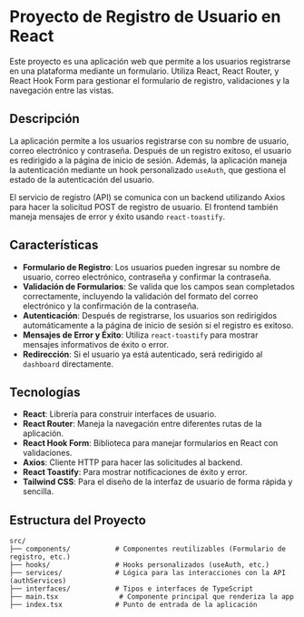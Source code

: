 # Proyecto de Registro de Usuario en React

Este proyecto es una aplicación web que permite a los usuarios registrarse en una plataforma mediante un formulario. Utiliza React, React Router, y React Hook Form para gestionar el formulario de registro, validaciones y la navegación entre las vistas.

## Descripción

La aplicación permite a los usuarios registrarse con su nombre de usuario, correo electrónico y contraseña. Después de un registro exitoso, el usuario es redirigido a la página de inicio de sesión. Además, la aplicación maneja la autenticación mediante un hook personalizado `useAuth`, que gestiona el estado de la autenticación del usuario.

El servicio de registro (API) se comunica con un backend utilizando Axios para hacer la solicitud POST de registro de usuario. El frontend también maneja mensajes de error y éxito usando `react-toastify`.

## Características

- **Formulario de Registro**: Los usuarios pueden ingresar su nombre de usuario, correo electrónico, contraseña y confirmar la contraseña.
- **Validación de Formularios**: Se valida que los campos sean completados correctamente, incluyendo la validación del formato del correo electrónico y la confirmación de la contraseña.
- **Autenticación**: Después de registrarse, los usuarios son redirigidos automáticamente a la página de inicio de sesión si el registro es exitoso.
- **Mensajes de Error y Éxito**: Utiliza `react-toastify` para mostrar mensajes informativos de éxito o error.
- **Redirección**: Si el usuario ya está autenticado, será redirigido al `dashboard` directamente.

## Tecnologías

- **React**: Librería para construir interfaces de usuario.
- **React Router**: Maneja la navegación entre diferentes rutas de la aplicación.
- **React Hook Form**: Biblioteca para manejar formularios en React con validaciones.
- **Axios**: Cliente HTTP para hacer las solicitudes al backend.
- **React Toastify**: Para mostrar notificaciones de éxito y error.
- **Tailwind CSS**: Para el diseño de la interfaz de usuario de forma rápida y sencilla.

## Estructura del Proyecto

```plaintext
src/
├── components/           # Componentes reutilizables (Formulario de registro, etc.)
├── hooks/                # Hooks personalizados (useAuth, etc.)
├── services/             # Lógica para las interacciones con la API (authServices)
├── interfaces/           # Tipos e interfaces de TypeScript
├── main.tsx               # Componente principal que renderiza la app
├── index.tsx             # Punto de entrada de la aplicación
